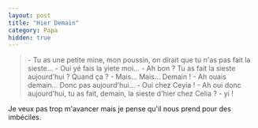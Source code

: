 ```yaml
---
layout: post
title: "Hier Demain"
category: Papa
hidden: true
---
```


> \- Tu as une petite mine, mon poussin, on dirait que tu n'as pas fait la sieste…
> \- Oui yé fais la yiete moi…
> \- Ah bon ? Tu as fait la sieste aujourd'hui ? Quand ça ?
> \- Mais… Mais… Demain !
> \- Ah ouais demain… Donc pas aujourd'hui…
> \- Oui chez Ceyia !
> \- Ah oui donc aujourd'hui, tu as fait, demain, la sieste d'hier chez Celia ?
> \- yi !

Je veux pas trop m'avancer mais je pense qu'il nous prend pour des imbéciles.
